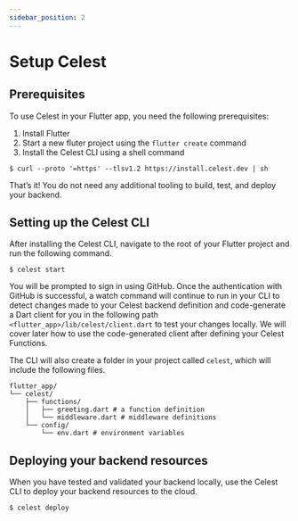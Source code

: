 ```yaml
---
sidebar_position: 2
---
```


# Setup Celest

## Prerequisites
To use Celest in your Flutter app, you need the following prerequisites:

1. Install Flutter
2. Start a new fluter project using the `flutter create` command
3. Install the Celest CLI using a shell command



```shell
$ curl --proto '=https' --tlsv1.2 https://install.celest.dev | sh
```

That’s it! You do not need any additional tooling to build, test, and deploy your backend.

## Setting up the Celest CLI
After installing the Celest CLI, navigate to the root of your Flutter project and run the following command.

```shell
$ celest start
```

You will be prompted to sign in using GitHub. Once the authentication with GitHub is successful, a watch command will continue to run in your CLI to detect changes made to your Celest backend definition and code-generate a Dart client for you in the following path `<flutter_app>/lib/celest/client.dart` to test your changes locally. We will cover later how to use the code-generated client after defining your Celest Functions.

The CLI will also create a folder in your project called `celest`, which will include the following files.

```shell
flutter_app/
└── celest/
    ├── functions/
    │   ├── greeting.dart # a function definition
    │   └── middleware.dart # middleware definitions
    └── config/
        └── env.dart # environment variables
```


## Deploying your backend resources
When you have tested and validated your backend locally, use the Celest CLI to deploy your backend resources to the cloud.

```shell
$ celest deploy
```


